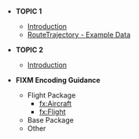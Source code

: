 - **TOPIC 1**
  - [Introduction](topic1/intro.md)
  - [RouteTrajectory - Example Data](topic1/Example.md)

- **TOPIC 2**
  - [Introduction](topic2/intro.md)

- **FIXM Encoding Guidance**
  - Flight Package
    - [fx:Aircraft](topic1/Example.md)
    - [fx:Flight](topic1/Example.md)
  - Base Package
  - Other
